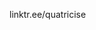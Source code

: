 linktr.ee/quatricise

<!---
quatricise/quatricise is a ✨ special ✨ repository because its `README.md` (this file) appears on your GitHub profile.
You can click the Preview link to take a look at your changes.
--->
